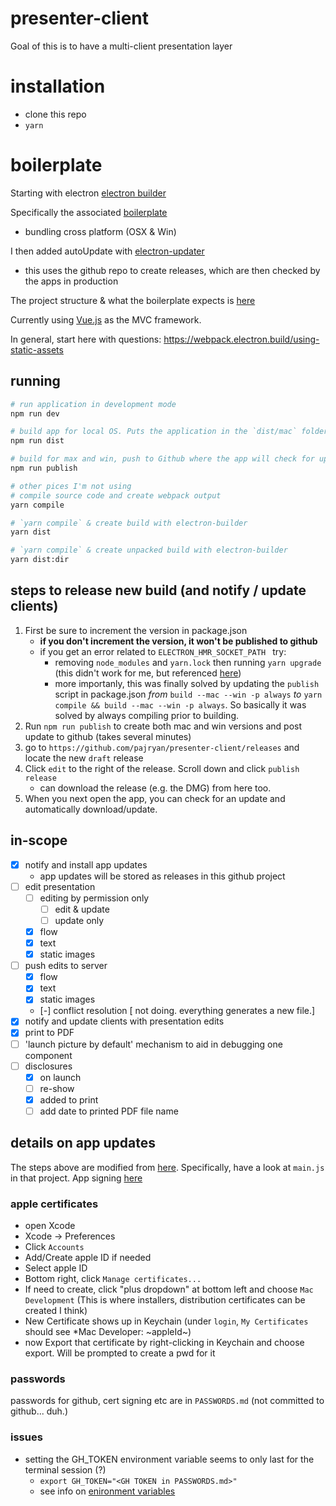 
 # presenter-client
Goal of this is to have a multi-client presentation layer

# installation
 - clone this repo
 - `yarn`

# boilerplate
Starting with electron [electron builder](https://github.com/electron-userland/electron-builder)

Specifically the associated [boilerplate](https://github.com/electron-userland/electron-webpack-quick-start)
 - bundling cross platform (OSX & Win)

I then added autoUpdate with [electron-updater](https://www.electron.build/auto-update)
 - this uses the github repo to create releases, which are then checked by the apps in production

The project structure & what the boilerplate expects is [here](https://webpack.electron.build/project-structure)

Currently using [Vue.js](https://vuejs.org/v2/guide/index.html) as the MVC framework.

In general, start here with questions: https://webpack.electron.build/using-static-assets

## running
```bash
# run application in development mode
npm run dev

# build app for local OS. Puts the application in the `dist/mac` folder
npm run dist

# build for max and win, push to Github where the app will check for updates automatically.
npm run publish

# other pices I'm not using
# compile source code and create webpack output
yarn compile

# `yarn compile` & create build with electron-builder
yarn dist

# `yarn compile` & create unpacked build with electron-builder
yarn dist:dir
```

## steps to release new build (and notify / update clients)
  1. First be sure to increment the version in package.json
      - **if you don't increment the version, it won't be published to github**
      - if you get an error related to `ELECTRON_HMR_SOCKET_PATH ` try:
          - removing `node_modules` and `yarn.lock` then running `yarn upgrade` (this didn't work for me, but referenced [here](https://github.com/electron-userland/electron-webpack/issues/58))
          - more importanly, this was finally solved by updating the `publish` script in package.json *from* `build --mac --win -p always` *to* `yarn compile && build --mac --win -p always`.  So basically it was solved by always compiling prior to building.
 2. Run `npm run publish` to create both mac and win versions and post update to github (takes several minutes)
 3. go to `https://github.com/pajryan/presenter-client/releases` and locate the new `draft` release
 4. Click `edit` to the right of the release. Scroll down and click `publish release`
      - can download the release (e.g. the DMG) from here too.
 5. When you next open the app, you can check for an update and automatically download/update.


## in-scope
 - [x] notify and install app updates
     - app updates will be stored as releases in this github project
 - [ ] edit presentation
     - [ ] editing by permission only
        - [ ] edit & update
        - [ ] update only
     - [x] flow
     - [x] text
     - [x] static images
 - [ ] push edits to server
     - [x] flow
     - [x] text
     - [x] static images
     - [-] conflict resolution [ not doing. everything generates a new file.]
 - [x] notify and update clients with presentation edits
 - [x] print to PDF
 - [ ] 'launch picture by default' mechanism to aid in debugging one component
 - [ ] disclosures
     - [x] on launch
     - [ ] re-show
     - [x] added to print
     - [ ] add date to printed PDF file name

## details on app updates
The steps above are modified from [here](https://github.com/iffy/electron-updater-example).  Specifically, have a look at `main.js` in that project.
App signing [here](https://help.apple.com/xcode/mac/current/#/dev3a05256b8)


### apple certificates
 - open Xcode
 - Xcode -> Preferences
 - Click `Accounts`
 - Add/Create apple ID if needed
 - Select apple ID
 - Bottom right, click `Manage certificates...`
 - If need to create, click "plus dropdown" at bottom left and choose `Mac Development` (This is where installers, distribution certificates can be created I think)
 - New Certificate shows up in Keychain (under `login`, `My Certificates` should see *Mac Developer: ~appleId~)
 - now Export that certificate by right-clicking in Keychain and choose export. Will be prompted to create a pwd for it

 ### passwords
 passwords for github, cert signing etc are in `PASSWORDS.md` (not committed to github... duh.)

 ### issues
  - setting the GH_TOKEN environment variable seems to only last for the terminal session (?)
    - `export GH_TOKEN="<GH TOKEN in PASSWORDS.md>"`
    - see info on [enironment variables](https://medium.com/@himanshuagarwal1395/setting-up-environment-variables-in-macos-sierra-f5978369b255)